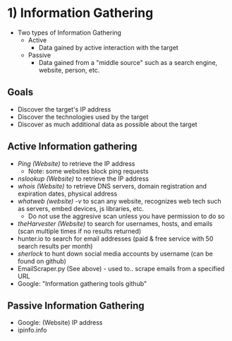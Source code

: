 # 1) Information Gathering

- Two types of Information Gathering
	- Active
		- Data gained by active interaction with the target
	- Passive
		- Data gained from a "middle source" such as a search engine, website, person, etc.
    
## Goals
- Discover the target's IP address
- Discover the technologies used by the target
- Discover as much additional data as possible about the target

## Active Information gathering
- *Ping (Website)* to retrieve the IP address
	- Note: some websites block ping requests
- *nslookup (Website)* to retrieve the IP address
- *whois (Website)* to retrieve DNS servers, domain registration and expiration dates, physical address
- *whatweb (website) -v* to scan any website, recognizes web tech such as servers, embed devices, js libraries, etc.
	- Do not use the aggresive scan unless you have permission to do so
- *theHarvester (Website)* to search for usernames, hosts, and emails (scan multiple times if no results returned)
- hunter.io to search for email addresses (paid & free service with 50 search results per month)
- *sherlock* to hunt down social media accounts by username (can be found on github)
- EmailScraper.py (See above) - used to.. scrape emails from a specified URL 
- Google: "Information gathering tools github"

## Passive Information Gathering
- Google: (Website) IP address 
- ipinfo.info
	

